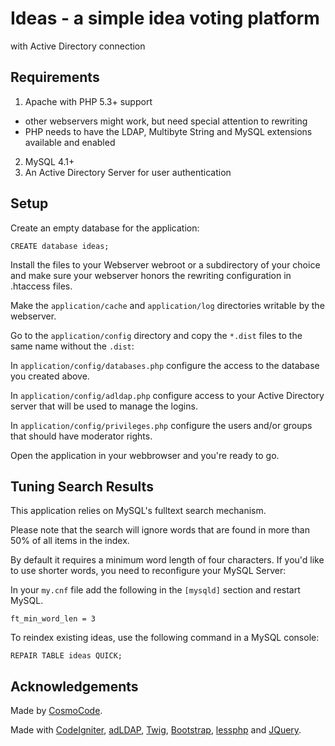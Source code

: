 Ideas - a simple idea voting platform
=====================================

with Active Directory connection

Requirements
------------

1. Apache with PHP 5.3+ support
  - other webservers might work, but need special attention to rewriting
  - PHP needs to have the LDAP, Multibyte String and MySQL extensions available and enabled
2. MySQL 4.1+
3. An Active Directory Server for user authentication

Setup
-----

Create an empty database for the application:

```
CREATE database ideas;
```

Install the files to your Webserver webroot or a subdirectory of your choice and make sure your webserver honors the
rewriting configuration in .htaccess files.

Make the `application/cache` and `application/log` directories writable by the webserver.

Go to the `application/config` directory and copy the `*.dist` files to the same name without the `.dist`:

In `application/config/databases.php` configure the access to the database you created above.

In `application/config/adldap.php` configure access to your Active Directory server that will be used to manage the
logins.

In `application/config/privileges.php` configure the users and/or groups that should have moderator rights.

Open the application in your webbrowser and you're ready to go.

Tuning Search Results
---------------------

This application relies on MySQL's fulltext search mechanism.

Please note that the search will ignore words that are found in more than 50% of all items in the index.

By default it requires a minimum word length of four characters. If you'd like to use shorter words, you need to
reconfigure your MySQL Server:

In your `my.cnf` file add the following in the `[mysqld]` section and restart MySQL.

```
ft_min_word_len = 3
```

To reindex existing ideas, use the following command in a MySQL console:

```
REPAIR TABLE ideas QUICK;
```


Acknowledgements
-------

Made by [CosmoCode](http://www.cosmocode.de/).

Made with [CodeIgniter](http://www.codeigniter.com/), [adLDAP](http://adldap.sourceforge.net/),
[Twig](http://twig.sensiolabs.org/), [Bootstrap](http://twitter.github.com/bootstrap/),
[lessphp](http://leafo.net/lessphp/) and [JQuery](http://jquery.com/).